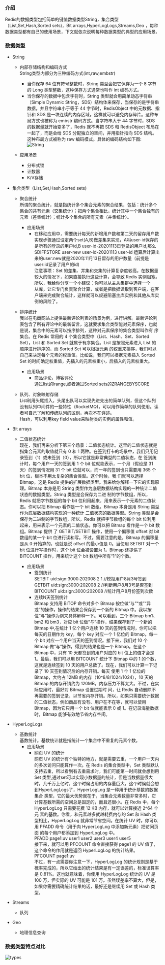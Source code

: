### 介绍
Redis的数据类型包括简单的键值数据类型String，集合类型（List,Set,Hash,Sorted sets)，Bit arrays,HyperLogLogs,Streams,Geo ，每种数据类型都有自己的使用场景，下文就依次说明每种数据类型的典型的应用场景。

### 数据类型

* String
    * 内部存储结构和编码方式  
    String类型内部分为三种编码方式(int,raw,embstr)  
        * 当你保存 64 位有符号整数时，String 类型会把它保存为一个 8 字节的 Long 类型整数，这种保存方式通常也叫作 int 编码方式。
        * 当你保存的数据中包含字符时，String 类型就会用简单动态字符串（Simple Dynamic String，SDS）结构体来保存，当保存的是字符串数据，并且字符串小于等于 44 字节时，RedisObject 中的元数据、指针和 SDS 是一块连续的内存区域，这样就可以避免内存碎片。这种布局方式也被称为 embstr 编码方式。当字符串大于 44 字节时，SDS 的数据量就开始变多了，Redis 就不再把 SDS 和 RedisObject 布局在一起了，而是会给 SDS 分配独立的空间，并用指针指向 SDS 结构。这种布局方式被称为 raw 编码模式。具体的编码结构如下图:  
        ![String](https://github.com/snailshen2014/redis-learning/blob/master/%E6%95%B0%E6%8D%AE%E7%B1%BB%E5%9E%8B%E5%BA%94%E7%94%A8%E5%9C%BA%E6%99%AF/String.jpg?raw=true)  
        
    * 应用场景
        * 分布式锁
        * 计数器
        * K/V存储

* 集合类型（List,Set,Hash,Sorted sets)
    * 聚合统计  
    所谓的聚合统计，就是指统计多个集合元素的聚合结果，包括：统计多个集合的共有元素（交集统计）；把两个集合相比，统计其中一个集合独有的元素（差集统计）；统计多个集合的所有元素（并集统计）。
        * 应用场景
            * 在移动应用中，需要统计每天的新增用户数和第二天的留存用户数  
              实现步骤通过设定两个set(A,B)做差集来实现，A叫user-id保存的是所有的登录的用户id,B user-id-20201113日登录的用户id,那么  
              SDIFFSTORE  user-new  user-id-20201113 user-id 运算后计算出来的user:new就是2020年11月13日留存的用户数量（前提是user:id记录了用户的id)  
              注意事项：Set 的差集、并集和交集的计算复杂度较高，在数据量较大的情况下，如果直接执行这些计算，会导致 Redis 实例阻塞。所以，我给你分享一个小建议：你可以从主从集群中选择一个  
              从库，让它专门负责聚合计算，或者是把数据读取到客户端，在客户端来完成聚合统计，这样就可以规避阻塞主库实例和其他从库实例的风险了。  
     
    * 排序统计  
     我以在电商网站上提供最新评论列表的场景为例，进行讲解。最新评论列表包含了所有评论中的最新留言，这就要求集合类型能对元素保序，也就是说，集合中的元素可以按序排列，这种对元素保序的集合类型叫作有      序集合。在 Redis 常用的 4 个集合类型中（List、Hash、Set、Sorted Set），List 和 Sorted Set 就属于有序集合。List 是按照元素进入 List 的顺序进行排序的，而 Sorted Set 可以根据元素      的权重来排序，我们可以自己来决定每个元素的权重值。比如说，我们可以根据元素插入 Sorted Set 的时间确定权重值，先插入的元素权重小，后插入的元素权重大。
        * 应用场景  
            * 商品评论，博客评论  
            通过list的lrange,或者通过Sorted sets的ZRANGEBYSCORE  
            
   
     * 队列、对象映射存储  
       List利用头尾插入，头尾出队可以实现先进先出的简单队列，但这个队列没有队列中间件的一些特性（RocketMQ)，可以用作简单的队列使用。读者可自己了解和传统队列的区别，再次不在详述。    
       Hash，可以利用key field value来映射类的实例的属性和值。
     

* Bit arrays
     * 二值状态统计  
     现在，我们再来分析下第三个场景：二值状态统计。这里的二值状态就是指集合元素的取值就只有 0 和 1 两种。在签到打卡的场景中，我们只用记录签到（1）或未签到（0），所以它就是非常典型的二值状态，在      签到统计时，每个用户一天的签到用 1 个 bit 位就能表示，一个月（假设是 31 天）的签到情况用 31 个 bit 位就可以，而一年的签到也只需要用 365 个 bit 位，根本不用太复杂的集合类型。这个时候，我      们就可以选择 Bitmap。这是 Redis 提供的扩展数据类型。我来给你解释一下它的实现原理。Bitmap 本身是用 String 类型作为底层数据结构实现的一种统计二值状态的数据类型。String 类型是会保存为二进      制的字节数组，所以，Redis 就把字节数组的每个 bit 位利用起来，用来表示一个元素的二值状态。你可以把 Bitmap 看作是一个 bit 数组。Bitmap 本身是用 String 类型作为底层数据结构实现的一种统计      二值状态的数据类型。String 类型是会保存为二进制的字节数组，所以，Redis 就把字节数组的每个 bit 位利用起来，用来表示一个元素的二值状态。你可以把 Bitmap 看作是一个 bit 数组。Bitmap 提供      了 GETBIT/SETBIT 操作，使用一个偏移值 offset 对 bit 数组的某一个 bit 位进行读和写。不过，需要注意的是，Bitmap 的偏移量是从 0 开始算的，也就是说 offset 的最小值是 0。当使用 SETBIT      对一个 bit 位进行写操作时，这个 bit 位会被设置为 1。Bitmap 还提供了 BITCOUNT 操作，用来统计这个 bit 数组中所有“1”的个数。  
     
         * 应用场景  
             * 签到统计  
               SETBIT uid:sign:3000:202008 2 1   //模拟用户8月3号签到  
               GETBIT uid:sign:3000:202008 2     //判断用户8月3号是否签到  
               BITCOUNT uid:sign:3000:202008     //统计用户8月份签到次数  
             * 连续N天签到统计  
               Bitmap 支持用 BITOP 命令对多个 Bitmap 按位做“与”“或”“异或”的操作，操作的结果会保存到一个新的 Bitmap 中。我以按位“与”操作为例来具体解释一下。可以看到，三个                              Bitmap bm1、bm2 和 bm3，对应 bit 位做“与”操作，结果保存到了一个新的 Bitmap 中,在统计 1 亿个用户连续 10 天的签到情况时，你可以把每天的日期作为 key，每个 key 对应一个 1                  亿位的 Bitmap，每一个 bit 对应一个用户当天的签到情况。接下来，我们对 10 个 Bitmap 做“与”操作，得到的结果也是一个 Bitmap。在这个 Bitmap 中，只有 10 天都签到的用户对应的                  bit 位上的值才会是 1。最后，我们可以用 BITCOUNT 统计下 Bitmap 中的 1 的个数，这就是连续签到 10 天的用户总数了。现在，我们可以计算一下记录了 10 天签到情况后的内存开销。每天                使用 1 个 1 亿位的 Bitmap，大约占 12MB 的内存（10^8/8/1024/1024），10 天的 Bitmap 的内存开销约为 120MB，内存压力不算太大。不过，在实际应用时，最好对 Bitmap 设置过期时                间，让 Redis 自动删除不再需要的签到记录，以节省内存开销。所以，如果只需要统计数据的二值状态，例如商品有没有、用户在不在等，就可以使用 Bitmap，因为它只用一个 bit 位就能表示 0                或 1。在记录海量数据时，Bitmap 能够有效地节省内存空间。   
     
* HyperLogLogs  
     * 基数统计  
     基数统计。基数统计就是指统计一个集合中不重复的元素个数。  
         * 应用场景  
             * 网页 UV 的统计  
               网页 UV 的统计有个独特的地方，就是需要去重，一个用户一天内的多次访问只能算作一次。在 Redis 的集合类型中，Set 类型默认支持去重，所以看到有去重需求时，我们可能第一时间就会想到用                Set 类型,通过set可以实现小数据量的统计，但是当数据量很大时，几千万上亿时，这个时候占用的内存量巨大，这个时候就会想到HyperLogLogs了，HyperLogLog 是一种用于统计基数的数据集合                类型，它的最大优势就在于，当集合元素数量非常多时，它计算基数所需的空间总是固定的，而且还很小。在 Redis 中，每个 HyperLogLog 只需要花费 12 KB 内存，就可以计算接近 2^64 个元                素的基数。你看，和元素越多就越耗费内存的 Set 和 Hash 类型相比，HyperLogLog 就非常节省空间。在统计 UV 时，你可以用 PFADD 命令（用于向 HyperLogLog 中添加新元素）把访问页面                的每个用户都添加到 HyperLogLog 中。  
               PFADD page1:uv user1 user2 user3 user4 user5  
               接下来，就可以用 PFCOUNT 命令直接获得 page1 的 UV 值了，这个命令的作用就是返回 HyperLogLog 的统计结果。  
               PFCOUNT page1:uv  
               不过，有一点需要你注意一下，HyperLogLog 的统计规则是基于概率完成的，所以它给出的统计结果是有一定误差的，标准误算率是 0.81%。这也就意味着，你使用 HyperLogLog 统计的 UV 是                  100 万，但实际的 UV 可能是 101 万。虽然误差率不算大，但是，如果你需要精确统计结果的话，最好还是继续用 Set 或 Hash 类型。
               
     
    
* Streams  
    * 队列

* Geo
    * 地理信息查询
    
### 数据类型特点对比  

 ![types](https://github.com/snailshen2014/redis-learning/blob/master/%E6%95%B0%E6%8D%AE%E7%B1%BB%E5%9E%8B%E5%BA%94%E7%94%A8%E5%9C%BA%E6%99%AF/datatype.jpg?raw=true) 

 

